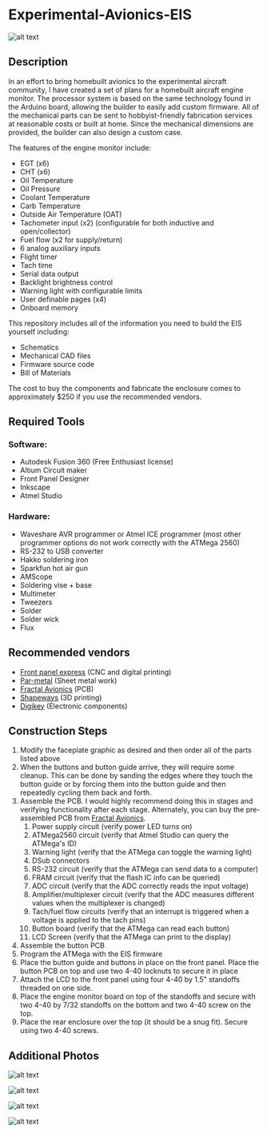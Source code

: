 # Experimental-Avionics-EIS

![alt text](Renders/EIS%20Dimetric%20Front.jpg)

## Description
In an effort to bring homebuilt avionics to the experimental aircraft community, I have created a set of plans for a homebuilt aircraft engine monitor.  The processor system is based on the same technology found in the Arduino board, allowing the builder to easily add custom firmware. All of the mechanical parts can be sent to hobbyist-friendly fabrication services at reasonable costs or built at home. Since the mechanical dimensions are provided, the builder can also design a custom case. 

The features of the engine monitor include:

- EGT (x6)
- CHT (x6)
- Oil Temperature
- Oil Pressure
- Coolant Temperature
- Carb Temperature
- Outside Air Temperature (OAT)
- Tachometer input (x2) (configurable for both inductive and open/collector)
- Fuel flow (x2 for supply/return)
- 6 analog auxiliary inputs
- Flight timer
- Tach time
- Serial data output
- Backlight brightness control
- Warning light with configurable limits
- User definable pages (x4)
- Onboard memory


This repository includes all of the information you need to build the EIS yourself including:

 - Schematics
 - Mechanical CAD files
 - Firmware source code
 - Bill of Materials

The cost to buy the components and fabricate the enclosure comes to approximately $250 if you use the recommended vendors.

## Required Tools

### Software:
- Autodesk Fusion 360 (Free Enthusiast license)
- Altium Circuit maker
- Front Panel Designer
- Inkscape
- Atmel Studio

### Hardware:
- Waveshare AVR programmer or Atmel ICE programmer (most other programmer options do not work correctly with the ATMega 2560)
- RS-232 to USB converter
- Hakko soldering iron
- Sparkfun hot air gun
- AMScope
- Soldering vise + base
- Multimeter
- Tweezers
- Solder
- Solder wick
- Flux

## Recommended vendors
- [Front panel express](https://www.frontpanelexpress.com/) (CNC and digital printing)
- [Par-metal](http://www.par-metal.com/) (Sheet metal work)
- [Fractal Avionics](https://www.tindie.com/products/j_omega/aircraft-engine-monitor-kit-6-cylinder/) (PCB)
- [Shapeways](https://www.shapeways.com/) (3D printing)
- [Digikey](https://www.digikey.com/) (Electronic components)

## Construction Steps

1. Modify the faceplate graphic as desired and then order all of the parts listed above
2. When the buttons and button guide arrive, they will require some cleanup. This can be done by sanding the edges where they touch the button guide or by forcing them into the button guide and then repeatedly cycling them back and forth.
3. Assemble the PCB. I would highly recommend doing this in stages and verifying functionality after each stage. Alternately, you can buy the pre-assembled PCB from [Fractal Avionics](https://www.tindie.com/products/j_omega/aircraft-engine-monitor-kit-6-cylinder/).
     1. Power supply circuit (verify power LED turns on)
     2. ATMega2560 circuit (verify that Atmel Studio can query the ATMega's ID)
     3. Warning light (verify that the ATMega can toggle the warning light)
     4. DSub connectors
     5. RS-232 circuit (verify that the ATMega can send data to a computer)
     6. FRAM circuit (verify that the flash IC info can be queried)
     7. ADC circuit (verify that the ADC correctly reads the input voltage)
     8. Amplifier/multiplexer circuit (verify that the ADC measures different values when the multiplexer is changed)
     9. Tach/fuel flow circuits (verify that an interrupt is triggered when a voltage is applied to the tach pins)
     10. Button board (verify that the ATMega can read each button)
     11. LCD Screen (verify that the ATMega can print to the display)
4. Assemble the button PCB
5. Program the ATMega with the EIS firmware
6. Place the button guide and buttons in place on the front panel. Place the button PCB on top and use two 4-40 locknuts to secure it in place
7. Attach the LCD to the front panel using  four 4-40 by 1.5" standoffs threaded on one side. 
8. Place the engine monitor board on top of the standoffs and secure with two 4-40 by 7/32 standoffs on the bottom and two 4-40 screw on the top.
9. Place the rear enclosure over the top (it should be a snug fit). Secure using two 4-40 screws.

## Additional Photos

![alt text](Renders/EIS%20Dimetric%20Front.jpg)

![alt text](Renders/EIS%20Dimetric%20Back.jpg)

![alt text](Renders/EIS%20Front.jpg)

![alt text](Renders/PCB%20Dimetric.jpg)
